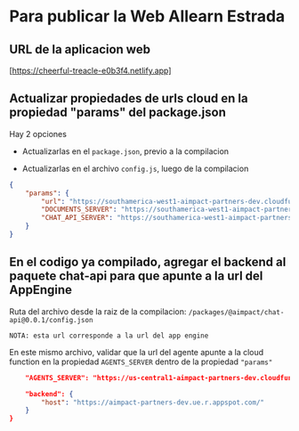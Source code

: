 # Para publicar la Web AIlearn Estrada

## URL de la aplicacion web

[https://cheerful-treacle-e0b3f4.netlify.app]

## Actualizar propiedades de urls cloud en la propiedad "params" del package.json

Hay 2 opciones

-   Actualizarlas en el `package.json`, previo a la compilacion

-   Actualizarlas en el archivo `config.js`, luego de la compilacion

```json
{
	"params": {
		"url": "https://southamerica-west1-aimpact-partners-dev.cloudfunctions.net/upload",
		"DOCUMENTS_SERVER": "https://southamerica-west1-aimpact-partners-dev.cloudfunctions.net",
		"CHAT_API_SERVER": "https://southamerica-west1-aimpact-partners-dev.cloudfunctions.net/chat-api-uploader"
	}
}
```

## En el codigo ya compilado, agregar el backend al paquete chat-api para que apunte a la url del AppEngine

Ruta del archivo desde la raiz de la compilacion: `/packages/@aimpact/chat-api@0.0.1/config.json`

`NOTA: esta url corresponde a la url del app engine`

En este mismo archivo, validar que la url del agente apunte a la cloud function en la propiedad `AGENTS_SERVER` dentro
de la propiedad `"params"`

```json
	"AGENTS_SERVER": "https://us-central1-aimpact-partners-dev.cloudfunctions.net/agent"

	"backend": {
		"host": "https://aimpact-partners-dev.ue.r.appspot.com/"
	}
}
```
